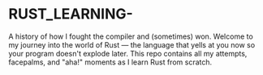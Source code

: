 # RUST_LEARNING-
A history of how I fought the compiler and (sometimes) won.      Welcome to my journey into the world of Rust — the language that yells at you now so your program doesn't explode later.  This repo contains all my attempts, facepalms, and "aha!" moments as I learn Rust from scratch. 
